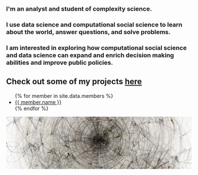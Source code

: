 ### I'm an analyst and student of complexity science. 
### I use data science and computational social science to learn about the world, answer questions, and solve problems.
### I am interested in exploring how computational social science and data science can expand and enrich decision making abilities and improve public policies. 

## Check out some of my projects [here](https://github.com/johnwachter/johnwachter.github.io/blob/master/Statistical%20Significance%20Traffic%20Data.ipynb)

<ul>
{% for member in site.data.members %}
  <li>
    <a href="https://github.com/{{ member.github }}">
      {{ member.name }}
    </a>
  </li>
{% endfor %}
</ul>

![cs](playlist--tojpeg_1437655202612_x1.jpg)

